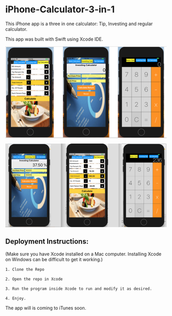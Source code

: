# iPhone-Calculator-3-in-1

This iPhone app is a three in one calculator: Tip, Investing and regular calculator.

This app was built with Swift using Xcode IDE. 

![Alt text](iphonecalc.png?raw=true "Title")


![Alt text](3in1Calc.png?raw=true "Title")


## Deployment Instructions: 
(Make sure you have Xcode installed on a Mac computer. Installing Xcode on Windows can be difficult to get it working.)

```
1. Clone the Repo
```
```
2. Open the repo in Xcode
```
```
3. Run the program inside Xcode to run and modify it as desired.
```
```
4. Enjoy.
```
The app will is coming to iTunes soon.
